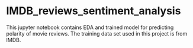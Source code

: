 # IMDB_reviews_sentiment_analysis
This jupyter notebook contains EDA and trained model for predicting polarity of movie reviews. The training data set used in this project is from IMDB.
